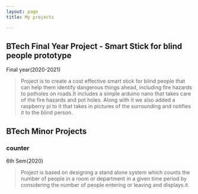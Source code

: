 ```yaml
---
layout: page
title: My projects

---
```

## BTech Final Year Project - Smart Stick for blind people prototype
Final year(2020-2021)

>Project is to create a cost effective smart stick for blind people that can help them identify dangerous things ahead, including fire hazards to potholes on roads.It includes a simple arduino nano that takes care of the fire hazards and pot holes. Along with it we also added a raspberry pi to it that takes in pictures of the surrounding and notifies it to the blind person.

## BTech Minor Projects
### counter
6th Sem(2020)

>Project is based on designing a stand alone system which counts the number of people in a room or department in a given time period by considering the number of people entering or leaving and displays it.


